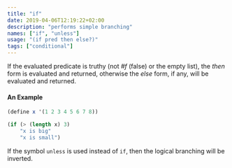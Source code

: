 ```yaml
---
title: "if"
date: 2019-04-06T12:19:22+02:00
description: "performs simple branching"
names: ["if", "unless"]
usage: "(if pred then else?)"
tags: ["conditional"]
---
```


If the evaluated predicate is truthy (not _#f_ (false) or the empty list), the _then_ form is evaluated and returned, otherwise the _else_ form, if any, will be evaluated and returned.

#### An Example

```scheme
(define x '(1 2 3 4 5 6 7 8))

(if (> (length x) 3)
    "x is big"
    "x is small")
```

If the symbol `unless` is used instead of `if`, then the logical branching will be inverted.

